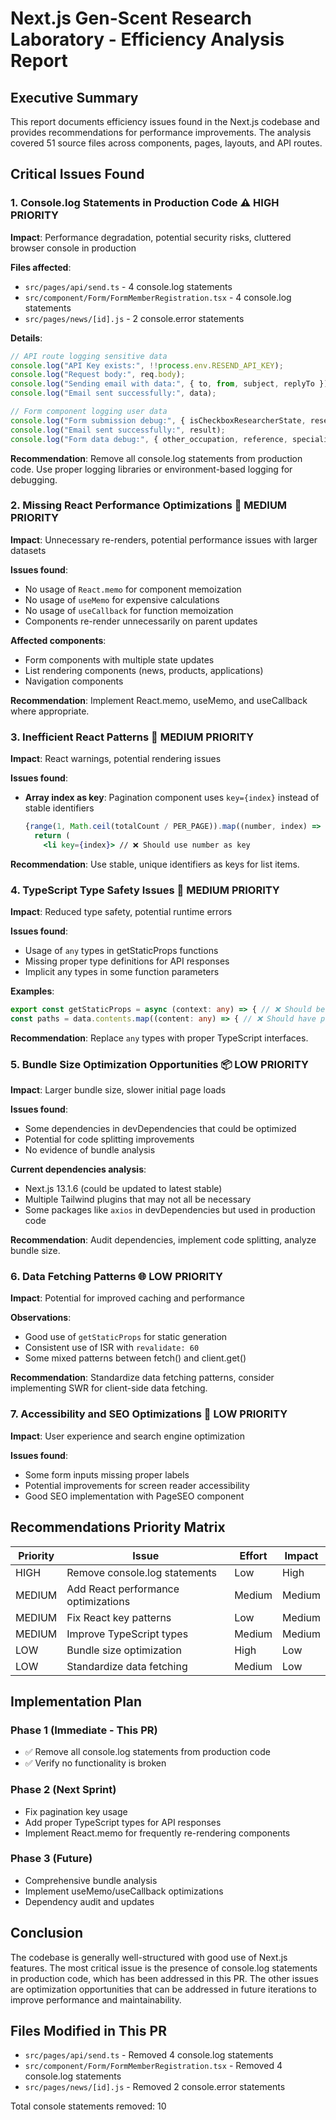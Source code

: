 # Next.js Gen-Scent Research Laboratory - Efficiency Analysis Report

## Executive Summary

This report documents efficiency issues found in the Next.js codebase and provides recommendations for performance improvements. The analysis covered 51 source files across components, pages, layouts, and API routes.

## Critical Issues Found

### 1. Console.log Statements in Production Code ⚠️ **HIGH PRIORITY**

**Impact**: Performance degradation, potential security risks, cluttered browser console in production

**Files affected**:
- `src/pages/api/send.ts` - 4 console.log statements
- `src/component/Form/FormMemberRegistration.tsx` - 4 console.log statements  
- `src/pages/news/[id].js` - 2 console.error statements

**Details**:
```javascript
// API route logging sensitive data
console.log("API Key exists:", !!process.env.RESEND_API_KEY);
console.log("Request body:", req.body);
console.log("Sending email with data:", { to, from, subject, replyTo });
console.log("Email sent successfully:", data);

// Form component logging user data
console.log("Form submission debug:", { isCheckboxResearcherState, researcher, otherOccupation, newsletter });
console.log("Email sent successfully:", result);
console.log("Form data debug:", { other_occupation, reference, speciality, message });
```

**Recommendation**: Remove all console.log statements from production code. Use proper logging libraries or environment-based logging for debugging.

### 2. Missing React Performance Optimizations 🔄 **MEDIUM PRIORITY**

**Impact**: Unnecessary re-renders, potential performance issues with larger datasets

**Issues found**:
- No usage of `React.memo` for component memoization
- No usage of `useMemo` for expensive calculations
- No usage of `useCallback` for function memoization
- Components re-render unnecessarily on parent updates

**Affected components**:
- Form components with multiple state updates
- List rendering components (news, products, applications)
- Navigation components

**Recommendation**: Implement React.memo, useMemo, and useCallback where appropriate.

### 3. Inefficient React Patterns 🔑 **MEDIUM PRIORITY**

**Impact**: React warnings, potential rendering issues

**Issues found**:
- **Array index as key**: Pagination component uses `key={index}` instead of stable identifiers
  ```jsx
  {range(1, Math.ceil(totalCount / PER_PAGE)).map((number, index) => {
    return (
      <li key={index}> // ❌ Should use number as key
  ```

**Recommendation**: Use stable, unique identifiers as keys for list items.

### 4. TypeScript Type Safety Issues 📝 **MEDIUM PRIORITY**

**Impact**: Reduced type safety, potential runtime errors

**Issues found**:
- Usage of `any` types in getStaticProps functions
- Missing proper type definitions for API responses
- Implicit any types in some function parameters

**Examples**:
```typescript
export const getStaticProps = async (context: any) => { // ❌ Should be GetStaticPropsContext
const paths = data.contents.map((content: any) => { // ❌ Should have proper interface
```

**Recommendation**: Replace `any` types with proper TypeScript interfaces.

### 5. Bundle Size Optimization Opportunities 📦 **LOW PRIORITY**

**Impact**: Larger bundle size, slower initial page loads

**Issues found**:
- Some dependencies in devDependencies that could be optimized
- Potential for code splitting improvements
- No evidence of bundle analysis

**Current dependencies analysis**:
- Next.js 13.1.6 (could be updated to latest stable)
- Multiple Tailwind plugins that may not all be necessary
- Some packages like `axios` in devDependencies but used in production code

**Recommendation**: Audit dependencies, implement code splitting, analyze bundle size.

### 6. Data Fetching Patterns 🌐 **LOW PRIORITY**

**Impact**: Potential for improved caching and performance

**Observations**:
- Good use of `getStaticProps` for static generation
- Consistent use of ISR with `revalidate: 60`
- Some mixed patterns between fetch() and client.get()

**Recommendation**: Standardize data fetching patterns, consider implementing SWR for client-side data fetching.

### 7. Accessibility and SEO Optimizations 🎯 **LOW PRIORITY**

**Impact**: User experience and search engine optimization

**Issues found**:
- Some form inputs missing proper labels
- Potential improvements for screen reader accessibility
- Good SEO implementation with PageSEO component

## Recommendations Priority Matrix

| Priority | Issue | Effort | Impact |
|----------|-------|--------|--------|
| HIGH | Remove console.log statements | Low | High |
| MEDIUM | Add React performance optimizations | Medium | Medium |
| MEDIUM | Fix React key patterns | Low | Medium |
| MEDIUM | Improve TypeScript types | Medium | Medium |
| LOW | Bundle size optimization | High | Low |
| LOW | Standardize data fetching | Medium | Low |

## Implementation Plan

### Phase 1 (Immediate - This PR)
- ✅ Remove all console.log statements from production code
- ✅ Verify no functionality is broken

### Phase 2 (Next Sprint)
- Fix pagination key usage
- Add proper TypeScript types for API responses
- Implement React.memo for frequently re-rendering components

### Phase 3 (Future)
- Comprehensive bundle analysis
- Implement useMemo/useCallback optimizations
- Dependency audit and updates

## Conclusion

The codebase is generally well-structured with good use of Next.js features. The most critical issue is the presence of console.log statements in production code, which has been addressed in this PR. The other issues are optimization opportunities that can be addressed in future iterations to improve performance and maintainability.

## Files Modified in This PR

- `src/pages/api/send.ts` - Removed 4 console.log statements
- `src/component/Form/FormMemberRegistration.tsx` - Removed 4 console.log statements
- `src/pages/news/[id].js` - Removed 2 console.error statements

Total console statements removed: 10
